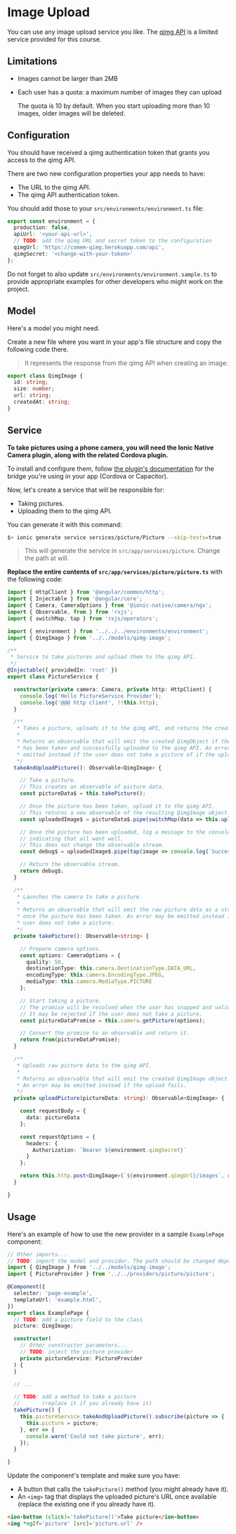 # Image Upload

You can use any image upload service you like.
The [qimg API][qimg] is a limited service provided for this course.

## Limitations

* Images cannot be larger than 2MB
* Each user has a quota: a maximum number of images they can upload

  The quota is 10 by default.
  When you start uploading more than 10 images, older images will be deleted.

## Configuration

You should have received a qimg authentication token that grants you access to the qimg API.

There are two new configuration properties your app needs to have:

* The URL to the qimg API.
* The qimg API authentication token.

You should add those to your `src/environments/environment.ts` file:

```ts
export const environment = {
  production: false,
  apiUrl: '<your-api-url>',
  // TODO: add the qimg URL and secret token to the configuration
  qimgUrl: 'https://comem-qimg.herokuapp.com/api',
  qimgSecret: '<change-with-your-token>'
};
```

Do not forget to also update `src/environments/environment.sample.ts` to provide appropriate examples for other developers who might work on the project.

## Model

Here's a model you might need.

Create a new file where you want in your app's file structure and copy the following code there.

> It represents the response from the qimg API when creating an image:

```ts
export class QimgImage {
  id: string;
  size: number;
  url: string;
  createdAt: string;
}
```

## Service

**To take pictures using a phone camera, you will need the Ionic Native Camera plugin, along with the related Cordova plugin.**

To install and configure them, follow [the plugin's documentation](https://ionicframework.com/docs/native/camera) for the bridge you're using in your app (Cordova or Capacitor).

Now, let's create a service that will be responsible for:

* Taking pictures.
* Uploading them to the qimg API.

You can generate it with this command:

```bash
$> ionic generate service sercices/picture/Picture --skip-tests=true
```
> This will generate the service in `src/app/services/picture`. Change the path at will.

**Replace the entire contents of `src/app/services/picture/picture.ts`** with the following code:

```ts
import { HttpClient } from '@angular/common/http';
import { Injectable } from '@angular/core';
import { Camera, CameraOptions } from '@ionic-native/camera/ngx';
import { Observable, from } from 'rxjs';
import { switchMap, tap } from 'rxjs/operators';

import { environment } from '../../../environments/environment';
import { QimgImage } from '../../models/qimg-image';

/**
 * Service to take pictures and upload them to the qimg API.
 */
@Injectable({ providedIn: 'root' })
export class PictureService {

  constructor(private camera: Camera, private http: HttpClient) {
    console.log('Hello PictureService Provider');
    console.log('@@@ http client', !!this.http);
  }

  /**
   * Takes a picture, uploads it to the qimg API, and returns the created image.
   *
   * Returns an observable that will emit the created QimgObject if the picture
   * has been taken and successfully uploaded to the qimg API. An error may be
   * emitted instead if the user does not take a picture of if the upload fails.
   */
  takeAndUploadPicture(): Observable<QimgImage> {

    // Take a picture.
    // This creates an observable of picture data.
    const pictureData$ = this.takePicture();

    // Once the picture has been taken, upload it to the qimg API.
    // This returns a new observable of the resulting QimgImage object.
    const uploadedImage$ = pictureData$.pipe(switchMap(data => this.uploadPicture(data)));

    // Once the picture has been uploaded, log a message to the console
    // indicating that all went well.
    // This does not change the observable stream.
    const debug$ = uploadedImage$.pipe(tap(image => console.log(`Successfully uploaded picture to ${image.url}`)));

    // Return the observable stream.
    return debug$;
  }

  /**
   * Launches the camera to take a picture.
   *
   * Returns an observable that will emit the raw picture data as a string
   * once the picture has been taken. An error may be emitted instead if the
   * user does not take a picture.
   */
  private takePicture(): Observable<string> {

    // Prepare camera options.
    const options: CameraOptions = {
      quality: 50,
      destinationType: this.camera.DestinationType.DATA_URL,
      encodingType: this.camera.EncodingType.JPEG,
      mediaType: this.camera.MediaType.PICTURE
    };

    // Start taking a picture.
    // The promise will be resolved when the user has snapped and validated the picture.
    // It may be rejected if the user does not take a picture.
    const pictureDataPromise = this.camera.getPicture(options);

    // Convert the promise to an observable and return it.
    return from(pictureDataPromise);
  }

  /**
   * Uploads raw picture data to the qimg API.
   *
   * Returns an observable that will emit the created QimgImage object.
   * An error may be emitted instead if the upload fails.
   */
  private uploadPicture(pictureData: string): Observable<QimgImage> {

    const requestBody = {
      data: pictureData
    };

    const requestOptions = {
      headers: {
        Authorization: `Bearer ${environment.qimgSecret}`
      }
    };

    return this.http.post<QimgImage>(`${environment.qimgUrl}/images`, requestBody, requestOptions);
  }

}
```

## Usage

Here's an example of how to use the new provider in a sample `ExamplePage` component:

```ts
// Other imports...
// TODO: import the model and provider. The path should be changed depending on where you import them.
import { QimgImage } from '../../models/qimg-image';
import { PictureProvider } from '../../providers/picture/picture';

@Component({
  selector: 'page-example',
  templateUrl: 'example.html',
})
export class ExamplePage {
  // TODO: add a picture field to the class
  picture: QimgImage;

  constructor(
    // Other constructor parameters...
    // TODO: inject the picture provider
    private pictureService: PictureProvider
  ) {
  }

  // ...

  // TODO: add a method to take a picture
  //       (replace it if you already have it)
  takePicture() {
    this.pictureService.takeAndUploadPicture().subscribe(picture => {
      this.picture = picture;
    }, err => {
      console.warn('Could not take picture', err);
    });
  }

}
```

Update the component's template and make sure you have:

* A button that calls the `takePicture()` method (you might already have it).
* An `<img>` tag that displays the uploaded picture's URL once available (replace the existing one if you already have it).

```html
<ion-button (click)='takePicture()'>Take picture</ion-button>
<img *ngIf='picture' [src]='picture.url' />
```

[qimg]: https://mediacomem.github.io/comem-qimg/
